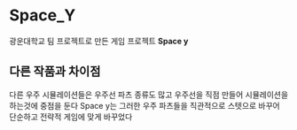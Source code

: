 # Space_Y

광운대학교 팀 프로젝트로 만든 게임 프로젝트
**Space y**

## 다른 작품과 차이점
다른 우주 시뮬레이션들은 우주선 파츠 종류도 많고 우주선을 직점 만들어 시뮬레이션을 하는것에 중점을 둔다
Space y는 그러한 우주 파츠들을 직관적으로 스텟으로 바꾸어 단순하고 전략적 게임에 맞게 바꾸었다
